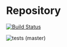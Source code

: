 # Repository

[![Build Status](https://codeworx.visualstudio.com/Identity/_apis/build/status/Identity%20-%20CI?branchName=master)](https://codeworx.visualstudio.com/Identity/_build/latest?definitionId=36&branchName=master)

![tests (master)](https://img.shields.io/azure-devops/tests/codeworx/Identity/36/master)